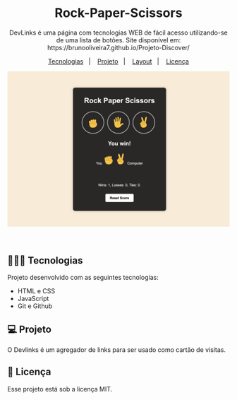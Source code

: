 <h1 align="center"> Rock-Paper-Scissors </h1>

<p align="center">
DevLinks é uma página com tecnologias WEB de fácil acesso utilizando-se de uma lista de botões. Site disponível em: https://brunooliveira7.github.io/Projeto-Discover/
</p>

<p align="center">
  <a href="#-tecnologias">Tecnologias</a>&nbsp;&nbsp;&nbsp;|&nbsp;&nbsp;&nbsp;
  <a href="#-projeto">Projeto</a>&nbsp;&nbsp;&nbsp;|&nbsp;&nbsp;&nbsp;
  <a href="#-layout">Layout</a>&nbsp;&nbsp;&nbsp;|&nbsp;&nbsp;&nbsp;
  <a href="#memo-licença">Licença</a>
</p>

<p align="center">
  <img alt="License" src="https://github.com/brunooliveira7/Rock-Paper-Scissors/blob/main/assets/Layout%20-%20Rock-Paper-Scissors.png">
</p>

<br>

## 🧑🏻‍💻 Tecnologias

Projeto desenvolvido com as seguintes tecnologias:

- HTML e CSS
- JavaScript
- Git e Github

## 💻 Projeto

O Devlinks é um agregador de links para ser usado como cartão de visitas.

## :memo: Licença

Esse projeto está sob a licença MIT.

